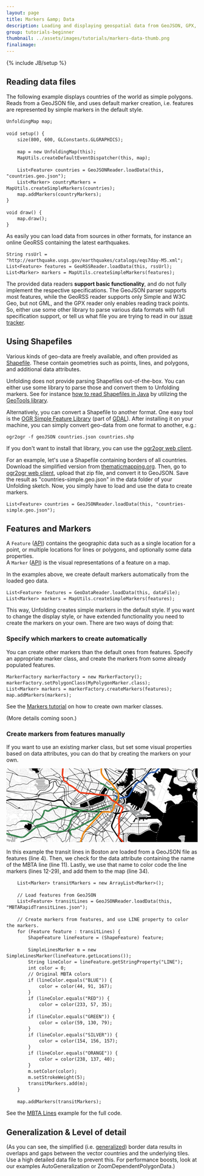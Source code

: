 ```yaml
---
layout: page
title: Markers &amp; Data
description: Loading and displaying geospatial data from GeoJSON, GPX, and other files.
group: tutorials-beginner
thumbnail: ../assets/images/tutorials/markers-data-thumb.png
finalimage: 
---
```


{% include JB/setup %}

## Reading data files


The following example displays countries of the world as simple polygons. Reads from a GeoJSON file, and uses default marker creation, i.e. features are represented by simple markers in the default style.

	UnfoldingMap map;

	void setup() {
		size(800, 600, GLConstants.GLGRAPHICS);
	
		map = new UnfoldingMap(this);
		MapUtils.createDefaultEventDispatcher(this, map);
	
		List<Feature> countries = GeoJSONReader.loadData(this, "countries.geo.json");
		List<Marker> countryMarkers = MapUtils.createSimpleMarkers(countries);
		map.addMarkers(countryMarkers);
	}

	void draw() {
		map.draw();
	}

As easily you can load data from sources in other formats, for instance an online GeoRSS containing the latest earthquakes.

	String rssUrl = "http://earthquake.usgs.gov/earthquakes/catalogs/eqs7day-M5.xml";
	List<Feature> features = GeoRSSReader.loadData(this, rssUrl);
	List<Marker> markers = MapUtils.createSimpleMarkers(features);

The provided data readers **support basic functionality**, and do not fully implement the respective specifications. The GeoJSON parser supports most features, while the GeoRSS reader supports only Simple and W3C Geo, but not GML, and the GPX reader only enables reading track points. So, either use some other library to parse various data formats with full specification support, or tell us what file you are trying to read in our [issue tracker](https://github.com/tillnagel/unfolding/issues).


## Using Shapefiles

Various kinds of geo-data are freely available, and often provided as [Shapefile](http://en.wikipedia.org/wiki/Shapefile). These contain geometries such as points, lines, and polygons, and additional data attributes.

Unfolding does not provide parsing Shapefiles out-of-the-box. You can either use some library to parse those and convert them to Unfolding markers. See for instance [how to read Shapefiles in Java](http://stackoverflow.com/questions/2044876/does-anyone-know-of-a-library-in-java-that-can-parse-esri-shapefiles) by utilizing the [GeoTools library](http://geotools.org/).

Alternatively, you can convert a Shapefile to another format. One easy tool is the [OGR Simple Feature Library](http://www.gdal.org/ogr/) (part of [GDAL](http://www.gdal.org)). After installing it on your machine, you can simply convert geo-data from one format to another, e.g.:

	ogr2ogr -f geoJSON countries.json countries.shp

If you don't want to install that library, you can use the [ogr2ogr web client](http://ogre.adc4gis.com/).

For an example, let's use a Shapefile containing borders of all countries. Download the simplified version from [thematicmapping.org](http://thematicmapping.org/downloads/world_borders.php). Then, go to [ogr2ogr web client](http://ogre.adc4gis.com/), upload that zip file, and convert it to GeoJSON. Save the result as "countries-simple.geo.json" in the data folder of your Unfolding sketch. Now, you simply have to load and use the data to create markers.

	List<Feature> countries = GeoJSONReader.loadData(this, "countries-simple.geo.json");


## Features and Markers

A `Feature` ([API](http://tillnagel.github.com/unfolding/javadoc/index.html?de/fhpotsdam/unfolding/data/package-summary.html)) contains the geographic data such as a single location for a point, or multiple locations for lines or polygons, and optionally some data properties.	
A `Marker` ([API](http://tillnagel.github.com/unfolding/javadoc/index.html?de/fhpotsdam/unfolding/marker/package-summary.html)) is the visual representations of a feature on a map.

In the examples above, we create default markers automatically from the loaded geo data.
	
	List<Feature> features = GeoDataReader.loadData(this, dataFile);
	List<Marker> markers = MapUtils.createSimpleMarkers(features);

This way, Unfolding creates simple markers in the default style. If you want to change the display style, or have extended functionality you need to create the markers on your own. There are two ways of doing that:

### Specify which markers to create automatically

You can create other markers than the default ones from features. Specify an appropriate marker class, and create the markers from some already populated features.

	MarkerFactory markerFactory = new MarkerFactory();
	markerFactory.setPolygonClass(MyPolygonMarker.class);
	List<Marker> markers = markerFactory.createMarkers(features);
	map.addMarkers(markers);

See the [Markers tutorial](markers-simple.html) on how to create own marker classes. 

(More details coming soon.)

### Create markers from features manually

If you want to use an existing marker class, but set some visual properties based on data attributes, you can do that by creating the markers on your own.

![Marker & Data: MBTA Lines](../assets/images/tutorials/marker-data-mbtalines.png)

In this example the transit lines in Boston are loaded from a GeoJSON file as features (line 4). Then, we check for the data attribute containing the name of the MBTA line (line 11). Lastly, we use that name to color code the line markers (lines 12-29), and add them to the map (line 34).

		List<Marker> transitMarkers = new ArrayList<Marker>();

		// Load features from GeoJSON
		List<Feature> transitLines = GeoJSONReader.loadData(this, "MBTARapidTransitLines.json");
		
		// Create markers from features, and use LINE property to color the markers.
		for (Feature feature : transitLines) {
			ShapeFeature lineFeature = (ShapeFeature) feature;

			SimpleLinesMarker m = new SimpleLinesMarker(lineFeature.getLocations());
			String lineColor = lineFeature.getStringProperty("LINE");
			int color = 0;
			// Original MBTA colors
			if (lineColor.equals("BLUE")) {
				color = color(44, 91, 167);
			}
			if (lineColor.equals("RED")) {
				color = color(233, 57, 35);
			}
			if (lineColor.equals("GREEN")) {
				color = color(59, 130, 79);
			}
			if (lineColor.equals("SILVER")) {
				color = color(154, 156, 157);
			}
			if (lineColor.equals("ORANGE")) {
				color = color(238, 137, 40);
			}
			m.setColor(color);
			m.setStrokeWeight(5);
			transitMarkers.add(m);
		}

		map.addMarkers(transitMarkers);

See the [MBTA Lines](examples/40_marker-mbta-lines.html) example for the full code.

## Generalization & Level of detail

(As you can see, the simplified (i.e. [generalized](http://en.wikipedia.org/wiki/Cartographic_generalization)) border data results in overlaps and gaps between the vector countries and the underlying tiles. Use a high detailed data file to prevent this. For performance boosts, look at our examples AutoGeneralization or ZoomDependentPolygonData.)




